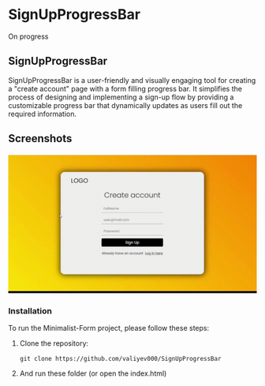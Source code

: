 # SignUpProgressBar


On progress

## SignUpProgressBar

SignUpProgressBar is a user-friendly and visually engaging tool for creating a "create account" page with a form filling progress bar. It simplifies the process of designing and implementing a sign-up flow by providing a customizable progress bar that dynamically updates as users fill out the required information.

## Screenshots

![Screenshot](screenshot-final.gif)
### Installation

To run the Minimalist-Form project, please follow these steps:

1. Clone the repository:

   ```shell
   git clone https://github.com/valiyev000/SignUpProgressBar
   ```

2. And run these folder (or open the index.html)
